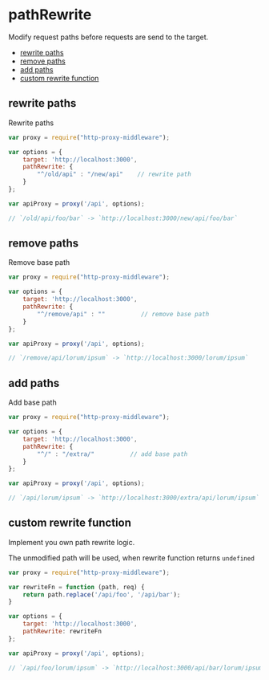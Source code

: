 # pathRewrite

Modify request paths before requests are send to the target.

<!-- MarkdownTOC autolink=true bracket=round -->

- [rewrite paths](#rewrite-paths)
- [remove paths](#remove-paths)
- [add paths](#add-paths)
- [custom rewrite function](#custom-rewrite-function)

<!-- /MarkdownTOC -->


## rewrite paths

Rewrite paths

```javascript
var proxy = require("http-proxy-middleware");

var options = {
    target: 'http://localhost:3000',
    pathRewrite: {
        "^/old/api" : "/new/api"    // rewrite path
    }
};

var apiProxy = proxy('/api', options);

// `/old/api/foo/bar` -> `http://localhost:3000/new/api/foo/bar`
```

## remove paths

Remove base path

```javascript
var proxy = require("http-proxy-middleware");

var options = {
    target: 'http://localhost:3000',
    pathRewrite: {
        "^/remove/api" : ""          // remove base path
    }
};

var apiProxy = proxy('/api', options);

// `/remove/api/lorum/ipsum` -> `http://localhost:3000/lorum/ipsum`
```

## add paths

Add base path 

```javascript
var proxy = require("http-proxy-middleware");

var options = {
    target: 'http://localhost:3000',
    pathRewrite: {
        "^/" : "/extra/"          // add base path
    }
};

var apiProxy = proxy('/api', options);

// `/api/lorum/ipsum` -> `http://localhost:3000/extra/api/lorum/ipsum`
```

## custom rewrite function

Implement you own path rewrite logic.

The unmodified path will be used, when rewrite function returns `undefined`

```javascript
var proxy = require("http-proxy-middleware");

var rewriteFn = function (path, req) {
    return path.replace('/api/foo', '/api/bar');
}

var options = {
    target: 'http://localhost:3000',
    pathRewrite: rewriteFn
};

var apiProxy = proxy('/api', options);

// `/api/foo/lorum/ipsum` -> `http://localhost:3000/api/bar/lorum/ipsum`
```
